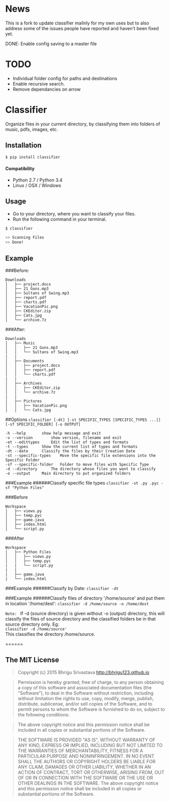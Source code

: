 # News
This is a fork to update classifier mailnly for my own uses but to also address some of the issues people have reported and haven't been fixed yet.

DONE: Enable config saving to a master file

# TODO
* Individual folder config for paths and destinations
* Enable recursive search.
* Remove dependancies on arrow

# Classifier
Organize files in your current directory, by classifying them into folders of music, pdfs, images, etc.

## Installation
```sh
$ pip install classifier
```
#### Compatibility
* Python 2.7 / Python 3.4
* Linux / OSX / Windows


## Usage
* Go to your directory, where you want to classify your files.
* Run the following command in your terminal.
```sh
$ classifier
```
```sh
>> Scanning Files
>> Done!
```

## Example
###Before:
```
Downloads
│   ├── project.docx
│   ├── 21 Guns.mp3
│   ├── Sultans of Swing.mp3
│   ├── report.pdf
│   ├── charts.pdf
│   ├── VacationPic.png
│   ├── CKEditor.zip
│   ├── Cats.jpg
│   └── archive.7z
```

###After:
```
Downloads
│   ├── Music
│   │   ├── 21 Guns.mp3
│   │   └── Sultans of Swing.mp3
|   |
│   ├── Documents
│   │   ├── project.docx
│   │   ├── report.pdf
│   │   └── charts.pdf
|   |
│   ├── Archives
│   │   ├── CKEditor.zip
│   │   └── archive.7z
|   |
│   ├── Pictures
│   │   ├── VacationPic.png
│   │   └── Cats.jpg
```


##Options
`classifier [-dt] [-st SPECIFIC_TYPES [SPECIFIC_TYPES ...]] [-sf SPECIFIC_FOLDER] [-o OUTPUT]`

	-h --help		show help message and exit
	-v --version		show version, filename and exit
	-et --edittypes		Edit the list of types and formats
	-t --types		Show the current list of types and formats
	-dt --date		Classify the files by their Creation Date
	-st --specific-types	Move the specific file extensions into the Specific Folder
	-sf --specific-folder	Folder to move files with Specific Type
	-d --directory		The directory whose files you want to classify
	-o --output		Main directory to put organized folders

###Example
######Classify specific file types
`classifier -st .py .pyc -sf "Python Files"`

###Before
```
Workspace
│   ├── views.py
│   ├── temp.pyc
│   ├── game.java
│   ├── index.html
│   └── script.py
```


###After
```
Workspace
│   ├── Python Files
│   │   ├── views.py
│   │   ├── temp.pyc
|   |	└── script.py
|   |
|   ├── game.java
|   └── index.html

```

###Example
######Classify by Date:
`classifier -dt`

###Example
######Classify files of directory '/home/source' and put them in location '/home/dest':
`classifier -d /home/source -o /home/dest`

`Note: ` If -d (source directory) is given without -o (output) directory, this will classify the files of source directory and  the classified folders be in that source directory only. Eg:<br>
`classifier -d /home/source'`<br>
This classifies the directory /home/source.



======

## The MIT License
> Copyright (c) 2015 Bhrigu Srivastava http://bhrigu123.github.io

> Permission is hereby granted, free of charge, to any person obtaining a copy
of this software and associated documentation files (the "Software"), to deal
in the Software without restriction, including without limitation the rights
to use, copy, modify, merge, publish, distribute, sublicense, and/or sell
copies of the Software, and to permit persons to whom the Software is
furnished to do so, subject to the following conditions:

> The above copyright notice and this permission notice shall be included in
all copies or substantial portions of the Software.

> THE SOFTWARE IS PROVIDED "AS IS", WITHOUT WARRANTY OF ANY KIND, EXPRESS OR
IMPLIED, INCLUDING BUT NOT LIMITED TO THE WARRANTIES OF MERCHANTABILITY,
FITNESS FOR A PARTICULAR PURPOSE AND NONINFRINGEMENT. IN NO EVENT SHALL THE
AUTHORS OR COPYRIGHT HOLDERS BE LIABLE FOR ANY CLAIM, DAMAGES OR OTHER
LIABILITY, WHETHER IN AN ACTION OF CONTRACT, TORT OR OTHERWISE, ARISING FROM,
OUT OF OR IN CONNECTION WITH THE SOFTWARE OR THE USE OR OTHER DEALINGS IN
THE SOFTWARE.
The above copyright notice and this permission notice shall be included in all copies or substantial portions of the Software.
